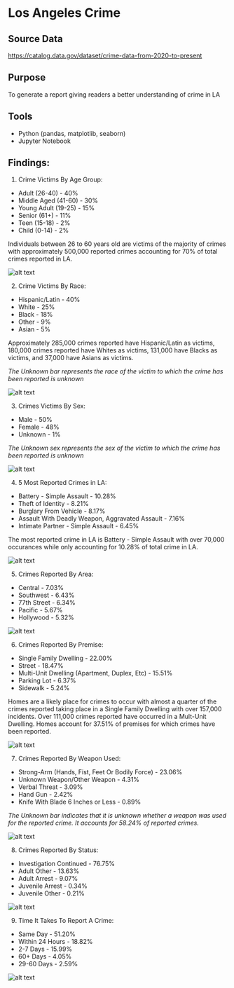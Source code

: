 # Los Angeles Crime
## Source Data
https://catalog.data.gov/dataset/crime-data-from-2020-to-present

## Purpose
To generate a report giving readers a better understanding of crime in LA

## Tools
- Python (pandas, matplotlib, seaborn)
- Jupyter Notebook

## Findings:

1. Crime Victims By Age Group:
  - Adult (26-40) - 40%
  - Middle Aged (41-60) - 30%
  - Young Adult (19-25) - 15%
  - Senior (61+) - 11%
  - Teen (15-18) - 2%
  - Child (0-14) - 2%

Individuals between 26 to 60 years old are victims of the majority of crimes with approximately 500,000 reported crimes accounting for 70% of total crimes reported in LA.

![alt text](https://github.com/CarlosCapili/Data-Analysis-Portfolio/blob/main/Python%20Analysis%20Projects/Los%20Angeles%20Crime%20Pattern%20Analysis/Plots/image.png)

2. Crime Victims By Race:
  - Hispanic/Latin - 40%
  - White - 25%
  - Black - 18%
  - Other - 9%
  - Asian - 5%

Approximately 285,000 crimes reported have Hispanic/Latin as victims, 180,000 crimes reported have Whites as victims, 131,000 have Blacks as victims, and 37,000 have Asians as victims.

*The Unknown bar represents the race of the victim to which the crime has been reported is unknown*

![alt text](https://github.com/CarlosCapili/Data-Analysis-Portfolio/blob/main/Python%20Analysis%20Projects/Los%20Angeles%20Crime%20Pattern%20Analysis/Plots/image-1.png)

3. Crimes Victims By Sex:
 - Male - 50%
 - Female - 48%
 - Unknown - 1%

*The Unknown sex represents the sex of the victim to which the crime has been reported is unknown*

 ![alt text](https://github.com/CarlosCapili/Data-Analysis-Portfolio/blob/main/Python%20Analysis%20Projects/Los%20Angeles%20Crime%20Pattern%20Analysis/Plots/image-2.png)

 4. 5 Most Reported Crimes in LA:
 - Battery - Simple Assault - 10.28%
 - Theft of Identity - 8.21%
 - Burglary From Vehicle - 8.17%
 - Assault With Deadly Weapon, Aggravated Assault - 7.16%
 - Intimate Partner - Simple Assault - 6.45%

The most reported crime in LA is Battery - Simple Assault with over 70,000 occurances while only accounting for 10.28% of total crime in LA.

![alt text](https://github.com/CarlosCapili/Data-Analysis-Portfolio/blob/main/Python%20Analysis%20Projects/Los%20Angeles%20Crime%20Pattern%20Analysis/Plots/image-3.png)

5. Crimes Reported By Area:
- Central - 7.03%
- Southwest - 6.43%
- 77th Street - 6.34%
- Pacific - 5.67%
- Hollywood - 5.32%

![alt text](https://github.com/CarlosCapili/Data-Analysis-Portfolio/blob/main/Python%20Analysis%20Projects/Los%20Angeles%20Crime%20Pattern%20Analysis/Plots/image-4.png)

6. Crimes Reported By Premise:
- Single Family Dwelling - 22.00%
- Street - 18.47%
- Multi-Unit Dwelling (Apartment, Duplex, Etc) - 15.51%
- Parking Lot - 6.37%
- Sidewalk - 5.24%

Homes are a likely place for crimes to occur with almost a quarter of the crimes reported taking place in a Single Family Dwelling with over 157,000 incidents. Over 111,000 crimes reported have occurred in a Mult-Unit Dwelling. Homes account for 37.51% of premises for which crimes have been reported.

![alt text](https://github.com/CarlosCapili/Data-Analysis-Portfolio/blob/main/Python%20Analysis%20Projects/Los%20Angeles%20Crime%20Pattern%20Analysis/Plots/image-5.png)

7. Crimes Reported By Weapon Used:
- Strong-Arm (Hands, Fist, Feet Or Bodily Force) - 23.06%
- Unknown Weapon/Other Weapon - 4.31%
- Verbal Threat - 3.09%
- Hand Gun - 2.42%
- Knife With Blade 6 Inches or Less - 0.89%

*The Unknown bar indicates that it is unknown whether a weapon was used for the reported crime. It accounts for 58.24% of reported crimes.*

![alt text](https://github.com/CarlosCapili/Data-Analysis-Portfolio/blob/main/Python%20Analysis%20Projects/Los%20Angeles%20Crime%20Pattern%20Analysis/Plots/image-6.png)

8. Crimes Reported By Status:
- Investigation Continued - 76.75%
- Adult Other - 13.63%
- Adult Arrest - 9.07%
- Juvenile Arrest - 0.34%
- Juvenile Other - 0.21%

![alt text](https://github.com/CarlosCapili/Data-Analysis-Portfolio/blob/main/Python%20Analysis%20Projects/Los%20Angeles%20Crime%20Pattern%20Analysis/Plots/image-7.png)

9. Time It Takes To Report A Crime:
- Same Day - 51.20%
- Within 24 Hours - 18.82%
- 2-7 Days - 15.99%
- 60+ Days - 4.05%
- 29-60 Days - 2.59%

![alt text](https://github.com/CarlosCapili/Data-Analysis-Portfolio/blob/main/Python%20Analysis%20Projects/Los%20Angeles%20Crime%20Pattern%20Analysis/Plots/image-8.png)

